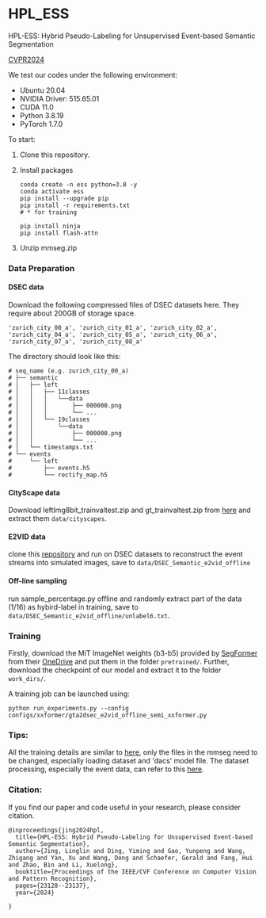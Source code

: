 # HPL_ESS

HPL-ESS: Hybrid Pseudo-Labeling for Unsupervised Event-based Semantic Segmentation

[CVPR2024](https://openaccess.thecvf.com/content/CVPR2024/papers/Jing_HPL-ESS_Hybrid_Pseudo-Labeling_for_Unsupervised_Event-based_Semantic_Segmentation_CVPR_2024_paper.pdf)


We test our codes under the following environment:

- Ubuntu 20.04
- NVIDIA Driver: 515.65.01
- CUDA 11.0
- Python 3.8.19
- PyTorch 1.7.0

To start:

1. Clone this repository.

2. Install packages

   ~~~
   conda create -n ess python=3.8 -y
   conda activate ess
   pip install --upgrade pip 
   pip install -r requirements.txt
   # * for training
   
   pip install ninja
   pip install flash-attn
   ~~~
3. Unzip mmseg.zip   

### Data Preparation

#### DSEC data

Download the following compressed files of DSEC datasets here. They require about 200GB of storage space.

~~~
'zurich_city_00_a', 'zurich_city_01_a', 'zurich_city_02_a',
'zurich_city_04_a', 'zurich_city_05_a', 'zurich_city_06_a',
'zurich_city_07_a', 'zurich_city_08_a'
~~~

The directory should look like this:

    # seq_name (e.g. zurich_city_00_a)
    # ├── semantic
    # │   ├── left
    # │   │   ├── 11classes
    # │   │   │   └──data
    # │   │   │       ├── 000000.png
    # │   │   │       └── ...
    # │   │   └── 19classes
    # │   │       └──data
    # │   │           ├── 000000.png
    # │   │           └── ...
    # │   └── timestamps.txt
    # └── events
    #     └── left
    #         ├── events.h5
    #         └── rectify_map.h5

#### CityScape data

Download leftImg8bit_trainvaltest.zip and gt_trainvaltest.zip from [here](https://www.cityscapes-dataset.com/downloads/) and extract them  `data/cityscapes`.

#### E2VID data

clone this [repository](https://github.com/uzh-rpg/rpg_e2vid) and run on DSEC datasets to reconstruct the event streams into simulated images, save to ```data/DSEC_Semantic_e2vid_offline```

#### Off-line sampling 
run sample_percentage.py offline and randomly extract part of the data (1/16) as hybird-label in training, save to ```data/DSEC_Semantic_e2vid_offline/unlabel6.txt```.

### Training

Firstly, download the MiT ImageNet weights (b3-b5) provided by [SegFormer](https://github.com/NVlabs/SegFormer?tab=readme-ov-file#training) from their [OneDrive](https://connecthkuhk-my.sharepoint.com/:f:/g/personal/xieenze_connect_hku_hk/EvOn3l1WyM5JpnMQFSEO5b8B7vrHw9kDaJGII-3N9KNhrg?e=cpydzZ) and put them in the folder `pretrained/`. Further, download the checkpoint of our model and extract it to the folder `work_dirs/`.


 A training job can be launched using:

```
python run_experiments.py --config configs/xxformer/gta2dsec_e2vid_offline_semi_xxformer.py
```

### Tips:
All the training details are similar to [here](https://github.com/lhoyer/DAFormer?tab=readme-ov-file#daformer-improving-network-architectures-and-training-strategies-for-domain-adaptive-semantic-segmentation), only the files in the mmseg need to be changed, especially loading dataset and 'dacs' model file. The dataset processing, especially the event data, can refer to this [here](https://github.com/uzh-rpg/ess).


### Citation:
If you find our paper and code useful in your research, please consider citation.

~~~
@inproceedings{jing2024hpl,
  title={HPL-ESS: Hybrid Pseudo-Labeling for Unsupervised Event-based Semantic Segmentation},
  author={Jing, Linglin and Ding, Yiming and Gao, Yunpeng and Wang, Zhigang and Yan, Xu and Wang, Dong and Schaefer, Gerald and Fang, Hui and Zhao, Bin and Li, Xuelong},
  booktitle={Proceedings of the IEEE/CVF Conference on Computer Vision and Pattern Recognition},
  pages={23128--23137},
  year={2024}

}
~~~
